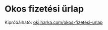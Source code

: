 # Okos fizetési űrlap

Kipróbálható: [okj.harka.com/okos-fizetesi-urlap](https://okj.harka.com/okos-fizetesi-urlap/)
